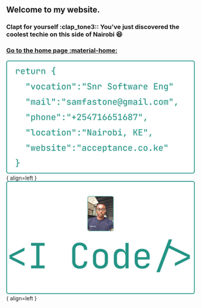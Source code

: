 ## Welcome to my website. 
### Clapt for yourself :clap_tone3:: You've just discovered the coolest techie on this side of Nairobi :laughing:

### [Go to the home page :material-home: ](../index.md)
![Image title](../assets/business-cards/samuel-kyama-business-card-front.png){ align=left }
![Image title](../assets/business-cards/samuel-kyama-business-card-back.png){ align=left }